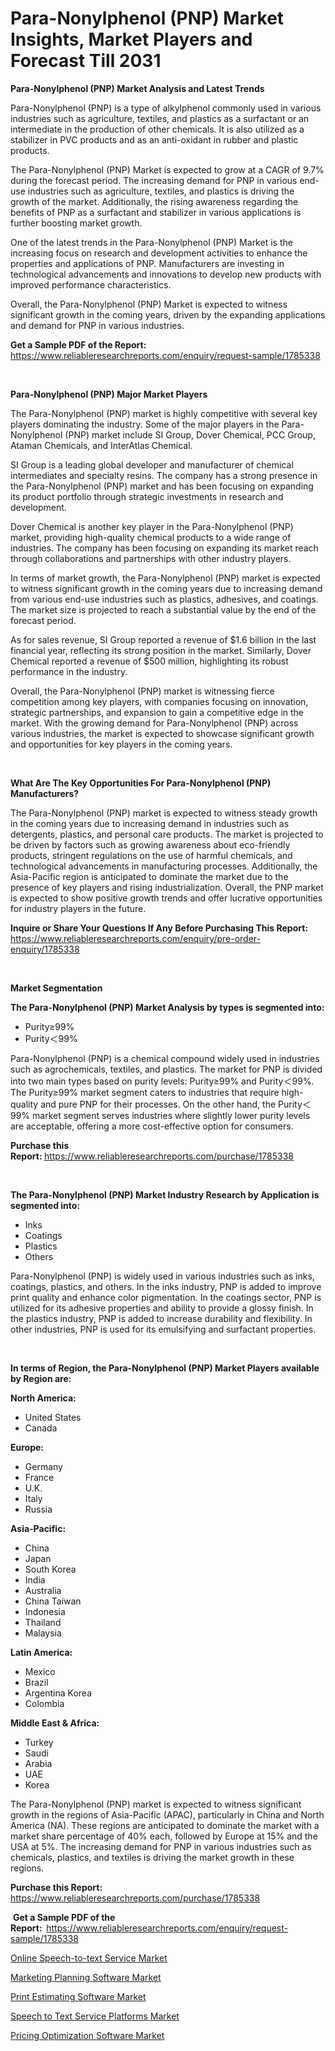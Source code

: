 <p><h1>Para-Nonylphenol (PNP) Market Insights, Market Players and Forecast Till 2031</h1></p><p><strong>Para-Nonylphenol (PNP) Market Analysis and Latest Trends</strong></p>
<p><p>Para-Nonylphenol (PNP) is a type of alkylphenol commonly used in various industries such as agriculture, textiles, and plastics as a surfactant or an intermediate in the production of other chemicals. It is also utilized as a stabilizer in PVC products and as an anti-oxidant in rubber and plastic products.</p><p>The Para-Nonylphenol (PNP) Market is expected to grow at a CAGR of 9.7% during the forecast period. The increasing demand for PNP in various end-use industries such as agriculture, textiles, and plastics is driving the growth of the market. Additionally, the rising awareness regarding the benefits of PNP as a surfactant and stabilizer in various applications is further boosting market growth.</p><p>One of the latest trends in the Para-Nonylphenol (PNP) Market is the increasing focus on research and development activities to enhance the properties and applications of PNP. Manufacturers are investing in technological advancements and innovations to develop new products with improved performance characteristics.</p><p>Overall, the Para-Nonylphenol (PNP) Market is expected to witness significant growth in the coming years, driven by the expanding applications and demand for PNP in various industries.</p></p>
<p><strong>Get a Sample PDF of the Report:&nbsp;</strong> <a href="https://www.reliableresearchreports.com/enquiry/request-sample/1785338">https://www.reliableresearchreports.com/enquiry/request-sample/1785338</a></p>
<p>&nbsp;</p>
<p><strong>Para-Nonylphenol (PNP) Major Market Players</strong></p>
<p><p>The Para-Nonylphenol (PNP) market is highly competitive with several key players dominating the industry. Some of the major players in the Para-Nonylphenol (PNP) market include SI Group, Dover Chemical, PCC Group, Ataman Chemicals, and InterAtlas Chemical.</p><p>SI Group is a leading global developer and manufacturer of chemical intermediates and specialty resins. The company has a strong presence in the Para-Nonylphenol (PNP) market and has been focusing on expanding its product portfolio through strategic investments in research and development.</p><p>Dover Chemical is another key player in the Para-Nonylphenol (PNP) market, providing high-quality chemical products to a wide range of industries. The company has been focusing on expanding its market reach through collaborations and partnerships with other industry players.</p><p>In terms of market growth, the Para-Nonylphenol (PNP) market is expected to witness significant growth in the coming years due to increasing demand from various end-use industries such as plastics, adhesives, and coatings. The market size is projected to reach a substantial value by the end of the forecast period.</p><p>As for sales revenue, SI Group reported a revenue of $1.6 billion in the last financial year, reflecting its strong position in the market. Similarly, Dover Chemical reported a revenue of $500 million, highlighting its robust performance in the industry.</p><p>Overall, the Para-Nonylphenol (PNP) market is witnessing fierce competition among key players, with companies focusing on innovation, strategic partnerships, and expansion to gain a competitive edge in the market. With the growing demand for Para-Nonylphenol (PNP) across various industries, the market is expected to showcase significant growth and opportunities for key players in the coming years.</p></p>
<p>&nbsp;</p>
<p><strong>What Are The Key Opportunities For Para-Nonylphenol (PNP) Manufacturers?</strong></p>
<p><p>The Para-Nonylphenol (PNP) market is expected to witness steady growth in the coming years due to increasing demand in industries such as detergents, plastics, and personal care products. The market is projected to be driven by factors such as growing awareness about eco-friendly products, stringent regulations on the use of harmful chemicals, and technological advancements in manufacturing processes. Additionally, the Asia-Pacific region is anticipated to dominate the market due to the presence of key players and rising industrialization. Overall, the PNP market is expected to show positive growth trends and offer lucrative opportunities for industry players in the future.</p></p>
<p><strong>Inquire or Share Your Questions If Any Before Purchasing This Report:</strong> <a href="https://www.reliableresearchreports.com/enquiry/pre-order-enquiry/1785338">https://www.reliableresearchreports.com/enquiry/pre-order-enquiry/1785338</a></p>
<p>&nbsp;</p>
<p><strong>Market Segmentation</strong></p>
<p><strong>The Para-Nonylphenol (PNP) Market Analysis by types is segmented into:</strong></p>
<p><ul><li>Purity≥99%</li><li>Purity＜99%</li></ul></p>
<p><p>Para-Nonylphenol (PNP) is a chemical compound widely used in industries such as agrochemicals, textiles, and plastics. The market for PNP is divided into two main types based on purity levels: Purity≥99% and Purity＜99%. The Purity≥99% market segment caters to industries that require high-quality and pure PNP for their processes. On the other hand, the Purity＜99% market segment serves industries where slightly lower purity levels are acceptable, offering a more cost-effective option for consumers.</p></p>
<p><strong>Purchase this Report:&nbsp;</strong><a href="https://www.reliableresearchreports.com/purchase/1785338">https://www.reliableresearchreports.com/purchase/1785338</a></p>
<p>&nbsp;</p>
<p><strong>The Para-Nonylphenol (PNP) Market Industry Research by Application is segmented into:</strong></p>
<p><ul><li>Inks</li><li>Coatings</li><li>Plastics</li><li>Others</li></ul></p>
<p><p>Para-Nonylphenol (PNP) is widely used in various industries such as inks, coatings, plastics, and others. In the inks industry, PNP is added to improve print quality and enhance color pigmentation. In the coatings sector, PNP is utilized for its adhesive properties and ability to provide a glossy finish. In the plastics industry, PNP is added to increase durability and flexibility. In other industries, PNP is used for its emulsifying and surfactant properties.</p></p>
<p>&nbsp;</p>
<p><strong>In terms of Region, the Para-Nonylphenol (PNP) Market Players available by Region are:</strong></p>
<p>
    <p> <strong> North America: </strong>
        <ul>
            <li>United States</li>
            <li>Canada</li>
        </ul>
        </p> 
    <p> <strong> Europe: </strong>
        <ul>
            <li>Germany</li>
            <li>France</li>
            <li>U.K.</li>
            <li>Italy</li>
            <li>Russia</li>
        </ul>
        </p> 
    <p> <strong> Asia-Pacific: </strong>
        <ul>
            <li>China</li>
            <li>Japan</li>
            <li>South Korea</li>
            <li>India</li>
            <li>Australia</li>
            <li>China Taiwan</li>
            <li>Indonesia</li>
            <li>Thailand</li>
            <li>Malaysia</li>
        </ul>
        </p> 
    <p> <strong> Latin America: </strong>
        <ul>
            <li>Mexico</li>
            <li>Brazil</li>
            <li>Argentina Korea</li>
            <li>Colombia</li>
        </ul>
        </p> 
    <p> <strong> Middle East & Africa: </strong>
        <ul>
            <li>Turkey</li>
            <li>Saudi</li>
            <li>Arabia</li>
            <li>UAE</li>
            <li>Korea</li>
        </ul>
    </p>
    </p>
<p><p>The Para-Nonylphenol (PNP) market is expected to witness significant growth in the regions of Asia-Pacific (APAC), particularly in China and North America (NA). These regions are anticipated to dominate the market with a market share percentage of 40% each, followed by Europe at 15% and the USA at 5%. The increasing demand for PNP in various industries such as chemicals, plastics, and textiles is driving the market growth in these regions.</p></p>
<p><strong>Purchase this Report: </strong><a href="https://www.reliableresearchreports.com/purchase/1785338">https://www.reliableresearchreports.com/purchase/1785338</a></p>
<p>&nbsp;<strong>Get a Sample PDF of the Report:&nbsp;&nbsp;</strong><a href="https://www.reliableresearchreports.com/enquiry/request-sample/1785338">https://www.reliableresearchreports.com/enquiry/request-sample/1785338</a></p>
<p><strong></strong></p>
<p><p><a href="https://github.com/ruddyyedelwadw/Market-Research-Report-List-1/blob/main/online-speech-to-text-service-market.md">Online Speech-to-text Service Market</a></p><p><a href="https://medium.com/@markkautzer09/analyzing-marketing-planning-software-market-global-industry-perspective-and-forecast-2024-to-468c8a12f1a9">Marketing Planning Software Market</a></p><p><a href="https://medium.com/@isidrowolff1908/print-estimating-software-market-analysis-and-sze-forecasted-for-period-from-2024-to-2031-79cfe5115b39">Print Estimating Software Market</a></p><p><a href="https://github.com/jaidynmorantestelletmjzya/Market-Research-Report-List-1/blob/main/speech-to-text-service-platforms-market.md">Speech to Text Service Platforms Market</a></p><p><a href="https://medium.com/@isidrowolff1908/pricing-optimization-software-market-outlook-industry-overview-and-forecast-2024-to-2031-98124b216270">Pricing Optimization Software Market</a></p></p>
